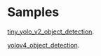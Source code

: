# Samples

[tiny_yolo_v2_object_detection](https://github.com/microsoft/onnxruntime-inference-examples/tree/main/python/OpenVINO_EP/tiny_yolo_v2_object_detection).

[yolov4_object_detection](https://github.com/microsoft/onnxruntime-inference-examples/tree/main/python/OpenVINO_EP/yolov4_object_detection).
